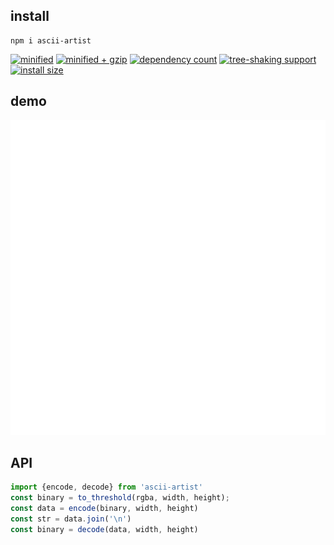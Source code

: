 ## install
```shell
npm i ascii-artist
```
[![minified](https://badgen.net/bundlephobia/min/ascii-artist)](https://badgen.net/bundlephobia/min/ascii-artist)
[![minified + gzip](https://badgen.net/bundlephobia/minzip/ascii-artist)](https://badgen.net/bundlephobia/minzip/ascii-artist)
[![dependency count](https://badgen.net/bundlephobia/dependency-count/ascii-artist)](https://badgen.net/bundlephobia/dependency-count/ascii-artist)
[![tree-shaking support](https://badgen.net/bundlephobia/tree-shaking/ascii-artist)](https://badgen.net/bundlephobia/tree-shaking/ascii-artist)
[![install size](https://packagephobia.com/badge?p=ascii-artist)](https://packagephobia.com/result?p=ascii-artist)


## demo
<div align="center">
	<a href="https://github.com/ahaoboy/ascii-artist">
		<img src="art.svg">
	</a>
</div>


## API
```ts
import {encode, decode} from 'ascii-artist'
const binary = to_threshold(rgba, width, height);
const data = encode(binary, width, height)
const str = data.join('\n')
const binary = decode(data, width, height)
```